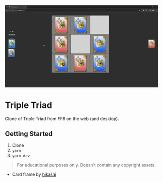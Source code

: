 ![Screenshot of app](./docs/screenshot.png)

# Triple Triad

Clone of Triple Triad from FF8 on the web (and desktop).

## Getting Started

1. Clone
1. `yarn`
1. `yarn dev`

> For educational purposes only. Doesn't contain any copyright assets.

- Card frame by [hikashi](https://forums.qhimm.com/index.php?topic=19219.msg268236#msg268236)
